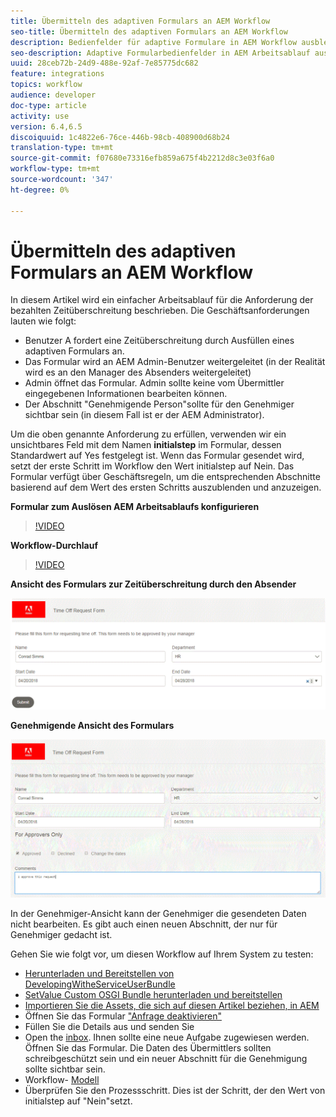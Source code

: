 ```yaml
---
title: Übermitteln des adaptiven Formulars an AEM Workflow
seo-title: Übermitteln des adaptiven Formulars an AEM Workflow
description: Bedienfelder für adaptive Formulare in AEM Workflow ausblenden und einblenden
seo-description: Adaptive Formularbedienfelder in AEM Arbeitsablauf ausblenden und anzeigen.
uuid: 28ceb72b-24d9-488e-92af-7e85775dc682
feature: integrations
topics: workflow
audience: developer
doc-type: article
activity: use
version: 6.4,6.5
discoiquuid: 1c4822e6-76ce-446b-98cb-408900d68b24
translation-type: tm+mt
source-git-commit: f07680e73316efb859a675f4b2212d8c3e03f6a0
workflow-type: tm+mt
source-wordcount: '347'
ht-degree: 0%

---
```



# Übermitteln des adaptiven Formulars an AEM Workflow

In diesem Artikel wird ein einfacher Arbeitsablauf für die Anforderung der bezahlten Zeitüberschreitung beschrieben. Die Geschäftsanforderungen lauten wie folgt:

* Benutzer A fordert eine Zeitüberschreitung durch Ausfüllen eines adaptiven Formulars an.
* Das Formular wird an AEM Admin-Benutzer weitergeleitet (in der Realität wird es an den Manager des Absenders weitergeleitet)
* Admin öffnet das Formular. Admin sollte keine vom Übermittler eingegebenen Informationen bearbeiten können.
* Der Abschnitt &quot;Genehmigende Person&quot;sollte für den Genehmiger sichtbar sein (in diesem Fall ist er der AEM Administrator).

Um die oben genannte Anforderung zu erfüllen, verwenden wir ein unsichtbares Feld mit dem Namen **initialstep** im Formular, dessen Standardwert auf Yes festgelegt ist. Wenn das Formular gesendet wird, setzt der erste Schritt im Workflow den Wert initialstep auf Nein. Das Formular verfügt über Geschäftsregeln, um die entsprechenden Abschnitte basierend auf dem Wert des ersten Schritts auszublenden und anzuzeigen.

**Formular zum Auslösen AEM Arbeitsablaufs konfigurieren**

>[!VIDEO](https://video.tv.adobe.com/v/28406?quality=9&learn=on)

**Workflow-Durchlauf**

>[!VIDEO](https://video.tv.adobe.com/v/28407?quality=9&learn=on)

**Ansicht des Formulars zur Zeitüberschreitung durch den Absender**

![initialstep](assets/initialstep.gif)

**Genehmigende Ansicht des Formulars**

![viewansicht](assets/approversview.gif)

In der Genehmiger-Ansicht kann der Genehmiger die gesendeten Daten nicht bearbeiten. Es gibt auch einen neuen Abschnitt, der nur für Genehmiger gedacht ist.

Gehen Sie wie folgt vor, um diesen Workflow auf Ihrem System zu testen:
* [Herunterladen und Bereitstellen von DevelopingWitheServiceUserBundle](/help/forms/assets/common-osgi-bundles/DevelopingWithServiceUser.jar)
* [SetValue Custom OSGI Bundle herunterladen und bereitstellen](/help/forms/assets/common-osgi-bundles/SetValueApp.core-1.0-SNAPSHOT.jar)
* [Importieren Sie die Assets, die sich auf diesen Artikel beziehen, in AEM](assets/helpxworkflow.zip)
* Öffnen Sie das Formular [&quot;Anfrage deaktivieren&quot;](http://localhost:4502/content/dam/formsanddocuments/helpx/timeoffrequestform/jcr:content?wcmmode=disabled)
* Füllen Sie die Details aus und senden Sie
* Open the [inbox](http://localhost:4502/mnt/overlay/cq/inbox/content/inbox.html). Ihnen sollte eine neue Aufgabe zugewiesen werden. Öffnen Sie das Formular. Die Daten des Übermittlers sollten schreibgeschützt sein und ein neuer Abschnitt für die Genehmigung sollte sichtbar sein.
* Workflow- [Modell](http://localhost:4502/editor.html/conf/global/settings/workflow/models/helpxworkflow.html)
* Überprüfen Sie den Prozessschritt. Dies ist der Schritt, der den Wert von initialstep auf &quot;Nein&quot;setzt.
